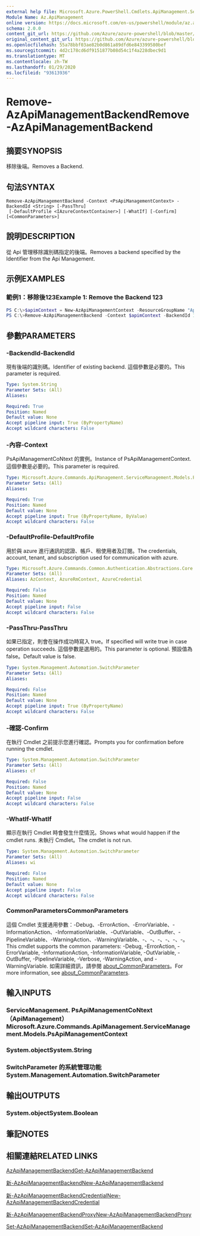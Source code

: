 ```yaml
---
external help file: Microsoft.Azure.PowerShell.Cmdlets.ApiManagement.ServiceManagement.dll-Help.xml
Module Name: Az.ApiManagement
online version: https://docs.microsoft.com/en-us/powershell/module/az.apimanagement/remove-azapimanagementbackend
schema: 2.0.0
content_git_url: https://github.com/Azure/azure-powershell/blob/master/src/ApiManagement/ApiManagement/help/Remove-AzApiManagementBackend.md
original_content_git_url: https://github.com/Azure/azure-powershell/blob/master/src/ApiManagement/ApiManagement/help/Remove-AzApiManagementBackend.md
ms.openlocfilehash: 55a78bbf03ae82b0d861a89dfd6e843399580bef
ms.sourcegitcommit: 4d2c178cd6df9151877b08d54c1f4a228dbec9d1
ms.translationtype: MT
ms.contentlocale: zh-TW
ms.lasthandoff: 01/29/2020
ms.locfileid: "93613936"
---
```

# <span data-ttu-id="561be-101">Remove-AzApiManagementBackend</span><span class="sxs-lookup"><span data-stu-id="561be-101">Remove-AzApiManagementBackend</span></span>

## <span data-ttu-id="561be-102">摘要</span><span class="sxs-lookup"><span data-stu-id="561be-102">SYNOPSIS</span></span>
<span data-ttu-id="561be-103">移除後端。</span><span class="sxs-lookup"><span data-stu-id="561be-103">Removes a Backend.</span></span>

## <span data-ttu-id="561be-104">句法</span><span class="sxs-lookup"><span data-stu-id="561be-104">SYNTAX</span></span>

```
Remove-AzApiManagementBackend -Context <PsApiManagementContext> -BackendId <String> [-PassThru]
 [-DefaultProfile <IAzureContextContainer>] [-WhatIf] [-Confirm] [<CommonParameters>]
```

## <span data-ttu-id="561be-105">說明</span><span class="sxs-lookup"><span data-stu-id="561be-105">DESCRIPTION</span></span>
<span data-ttu-id="561be-106">從 Api 管理移除識別碼指定的後端。</span><span class="sxs-lookup"><span data-stu-id="561be-106">Removes a backend specified by the Identifier from the Api Management.</span></span>

## <span data-ttu-id="561be-107">示例</span><span class="sxs-lookup"><span data-stu-id="561be-107">EXAMPLES</span></span>

### <span data-ttu-id="561be-108">範例1：移除後123</span><span class="sxs-lookup"><span data-stu-id="561be-108">Example 1: Remove the Backend 123</span></span>
```powershell
PS C:\>$apimContext = New-AzApiManagementContext -ResourceGroupName "Api-Default-WestUS" -ServiceName "contoso"
PS C:\>Remove-AzApiManagementBackend -Context $apimContext -BackendId 123 -PassThru
```

## <span data-ttu-id="561be-109">參數</span><span class="sxs-lookup"><span data-stu-id="561be-109">PARAMETERS</span></span>

### <span data-ttu-id="561be-110">-BackendId</span><span class="sxs-lookup"><span data-stu-id="561be-110">-BackendId</span></span>
<span data-ttu-id="561be-111">現有後端的識別碼。</span><span class="sxs-lookup"><span data-stu-id="561be-111">Identifier of existing backend.</span></span>
<span data-ttu-id="561be-112">這個參數是必要的。</span><span class="sxs-lookup"><span data-stu-id="561be-112">This parameter is required.</span></span>

```yaml
Type: System.String
Parameter Sets: (All)
Aliases:

Required: True
Position: Named
Default value: None
Accept pipeline input: True (ByPropertyName)
Accept wildcard characters: False
```

### <span data-ttu-id="561be-113">-內容</span><span class="sxs-lookup"><span data-stu-id="561be-113">-Context</span></span>
<span data-ttu-id="561be-114">PsApiManagementCoNtext 的實例。</span><span class="sxs-lookup"><span data-stu-id="561be-114">Instance of PsApiManagementContext.</span></span>
<span data-ttu-id="561be-115">這個參數是必要的。</span><span class="sxs-lookup"><span data-stu-id="561be-115">This parameter is required.</span></span>

```yaml
Type: Microsoft.Azure.Commands.ApiManagement.ServiceManagement.Models.PsApiManagementContext
Parameter Sets: (All)
Aliases:

Required: True
Position: Named
Default value: None
Accept pipeline input: True (ByPropertyName, ByValue)
Accept wildcard characters: False
```

### <span data-ttu-id="561be-116">-DefaultProfile</span><span class="sxs-lookup"><span data-stu-id="561be-116">-DefaultProfile</span></span>
<span data-ttu-id="561be-117">用於與 azure 進行通訊的認證、帳戶、租使用者及訂閱。</span><span class="sxs-lookup"><span data-stu-id="561be-117">The credentials, account, tenant, and subscription used for communication with azure.</span></span>

```yaml
Type: Microsoft.Azure.Commands.Common.Authentication.Abstractions.Core.IAzureContextContainer
Parameter Sets: (All)
Aliases: AzContext, AzureRmContext, AzureCredential

Required: False
Position: Named
Default value: None
Accept pipeline input: False
Accept wildcard characters: False
```

### <span data-ttu-id="561be-118">-PassThru</span><span class="sxs-lookup"><span data-stu-id="561be-118">-PassThru</span></span>
<span data-ttu-id="561be-119">如果已指定，則會在操作成功時寫入 true。</span><span class="sxs-lookup"><span data-stu-id="561be-119">If specified will write true in case operation succeeds.</span></span>
<span data-ttu-id="561be-120">這個參數是選用的。</span><span class="sxs-lookup"><span data-stu-id="561be-120">This parameter is optional.</span></span>
<span data-ttu-id="561be-121">預設值為 false。</span><span class="sxs-lookup"><span data-stu-id="561be-121">Default value is false.</span></span>

```yaml
Type: System.Management.Automation.SwitchParameter
Parameter Sets: (All)
Aliases:

Required: False
Position: Named
Default value: None
Accept pipeline input: True (ByPropertyName)
Accept wildcard characters: False
```

### <span data-ttu-id="561be-122">-確認</span><span class="sxs-lookup"><span data-stu-id="561be-122">-Confirm</span></span>
<span data-ttu-id="561be-123">在執行 Cmdlet 之前提示您進行確認。</span><span class="sxs-lookup"><span data-stu-id="561be-123">Prompts you for confirmation before running the cmdlet.</span></span>

```yaml
Type: System.Management.Automation.SwitchParameter
Parameter Sets: (All)
Aliases: cf

Required: False
Position: Named
Default value: None
Accept pipeline input: False
Accept wildcard characters: False
```

### <span data-ttu-id="561be-124">-WhatIf</span><span class="sxs-lookup"><span data-stu-id="561be-124">-WhatIf</span></span>
<span data-ttu-id="561be-125">顯示在執行 Cmdlet 時會發生什麼情況。</span><span class="sxs-lookup"><span data-stu-id="561be-125">Shows what would happen if the cmdlet runs.</span></span> <span data-ttu-id="561be-126">未執行 Cmdlet。</span><span class="sxs-lookup"><span data-stu-id="561be-126">The cmdlet is not run.</span></span>

```yaml
Type: System.Management.Automation.SwitchParameter
Parameter Sets: (All)
Aliases: wi

Required: False
Position: Named
Default value: None
Accept pipeline input: False
Accept wildcard characters: False
```

### <span data-ttu-id="561be-127">CommonParameters</span><span class="sxs-lookup"><span data-stu-id="561be-127">CommonParameters</span></span>
<span data-ttu-id="561be-128">這個 Cmdlet 支援通用參數：-Debug、-ErrorAction、-ErrorVariable、-InformationAction、-InformationVariable、-OutVariable、-OutBuffer、-PipelineVariable、-WarningAction、-WarningVariable、-、-、-、-、-、-。</span><span class="sxs-lookup"><span data-stu-id="561be-128">This cmdlet supports the common parameters: -Debug, -ErrorAction, -ErrorVariable, -InformationAction, -InformationVariable, -OutVariable, -OutBuffer, -PipelineVariable, -Verbose, -WarningAction, and -WarningVariable.</span></span> <span data-ttu-id="561be-129">如需詳細資訊，請參閱 [about_CommonParameters](https://go.microsoft.com/fwlink/?LinkID=113216)。</span><span class="sxs-lookup"><span data-stu-id="561be-129">For more information, see [about_CommonParameters](https://go.microsoft.com/fwlink/?LinkID=113216).</span></span>

## <span data-ttu-id="561be-130">輸入</span><span class="sxs-lookup"><span data-stu-id="561be-130">INPUTS</span></span>

### <span data-ttu-id="561be-131">ServiceManagement. PsApiManagementCoNtext （ApiManagement）</span><span class="sxs-lookup"><span data-stu-id="561be-131">Microsoft.Azure.Commands.ApiManagement.ServiceManagement.Models.PsApiManagementContext</span></span>

### <span data-ttu-id="561be-132">System.object</span><span class="sxs-lookup"><span data-stu-id="561be-132">System.String</span></span>

### <span data-ttu-id="561be-133">SwitchParameter 的系統管理功能</span><span class="sxs-lookup"><span data-stu-id="561be-133">System.Management.Automation.SwitchParameter</span></span>

## <span data-ttu-id="561be-134">輸出</span><span class="sxs-lookup"><span data-stu-id="561be-134">OUTPUTS</span></span>

### <span data-ttu-id="561be-135">System.object</span><span class="sxs-lookup"><span data-stu-id="561be-135">System.Boolean</span></span>

## <span data-ttu-id="561be-136">筆記</span><span class="sxs-lookup"><span data-stu-id="561be-136">NOTES</span></span>

## <span data-ttu-id="561be-137">相關連結</span><span class="sxs-lookup"><span data-stu-id="561be-137">RELATED LINKS</span></span>

[<span data-ttu-id="561be-138">AzApiManagementBackend</span><span class="sxs-lookup"><span data-stu-id="561be-138">Get-AzApiManagementBackend</span></span>](./Get-AzApiManagementBackend)

[<span data-ttu-id="561be-139">新-AzApiManagementBackend</span><span class="sxs-lookup"><span data-stu-id="561be-139">New-AzApiManagementBackend</span></span>](./New-AzApiManagementBackend.md)

[<span data-ttu-id="561be-140">新-AzApiManagementBackendCredential</span><span class="sxs-lookup"><span data-stu-id="561be-140">New-AzApiManagementBackendCredential</span></span>](./New-AzApiManagementBackendCredential.md)

[<span data-ttu-id="561be-141">新-AzApiManagementBackendProxy</span><span class="sxs-lookup"><span data-stu-id="561be-141">New-AzApiManagementBackendProxy</span></span>](./New-AzApiManagementBackendProxy.md)

[<span data-ttu-id="561be-142">Set-AzApiManagementBackend</span><span class="sxs-lookup"><span data-stu-id="561be-142">Set-AzApiManagementBackend</span></span>](./Set-AzApiManagementBackend.md)
